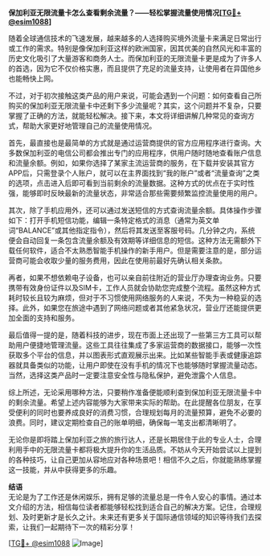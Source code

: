 **保加利亚无限流量卡怎么查看剩余流量？——轻松掌握流量使用情况[[TG💪+ @esim1088](https://t.me/s/esim1088)]**

随着全球通信技术的飞速发展，越来越多的人选择购买境外流量卡来满足日常出行或工作的需求。特别是像保加利亚这样的欧洲国家，因其优美的自然风光和丰富的历史文化吸引了大量游客和商务人士。而保加利亚的无限流量卡更是成为了许多人的首选，因为它不仅价格实惠，而且提供了充足的流量支持，让使用者在异国他乡也能畅快上网。

不过，对于初次接触这类产品的用户来说，可能会遇到一个问题：如何查看自己所购买的保加利亚无限流量卡中还剩下多少流量呢？其实，这个问题并不复杂，只要掌握了正确的方法，就能轻松解决。接下来，本文将详细讲解几种常见的查询方式，帮助大家更好地管理自己的流量使用情况。

首先，最直接也是最简单的方式就是通过运营商提供的官方应用程序进行查询。大多数保加利亚的电信公司都会推出专门的应用程序，供用户随时随地查看账户信息和流量余额。例如，如果你选择了某家主流运营商的服务，在下载并安装其官方APP后，只需登录个人账户，就可以在主界面找到“我的账户”或者“流量查询”之类的选项，点击进入后即可看到当前剩余的流量数据。这种方式的优点在于实时性强，能够即时反映最新的流量状态，非常适合那些需要频繁监控流量使用的用户。

其次，除了手机应用外，还可以通过发送短信的方式查询流量余额。具体操作步骤如下：打开手机短信功能，编辑一条特定格式的消息（通常为英文单词“BALANCE”或其他指定指令），然后将其发送至客服号码。几分钟之内，系统便会自动回复一条包含流量余额及有效期等详细信息的短信。这种方法无需额外下载任何软件，适合不太熟悉智能手机操作的新手用户。但是需要注意的是，部分运营商可能会收取少量的服务费用，因此在使用前最好先确认相关条款。

再者，如果不想依赖电子设备，也可以亲自前往附近的营业厅办理查询业务。只要携带有效身份证件以及SIM卡，工作人员就会协助您完成整个流程。虽然这种方式耗时较长且较为麻烦，但对于不习惯使用网络服务的人来说，不失为一种稳妥的选择。此外，如果您在旅途中遇到了网络问题或者其他紧急状况，营业厅还能提供更加全面的支持和服务。

最后值得一提的是，随着科技的进步，现在市面上还出现了一些第三方工具可以帮助用户便捷地管理流量。这些工具往往集成了多家运营商的数据接口，能够一次性获取多个平台的信息，并以图表形式直观展示出来。比如某些智能手表或健康追踪器就具备类似的功能，让用户即使在没有手机的情况下也能够随时掌握流量动态。当然，选择这类产品时一定要注意安全性与隐私保护，避免泄露个人信息。

综上所述，无论采用哪种方法，只要稍作准备便能顺利查到保加利亚无限流量卡中的剩余流量。希望上述内容能够为大家带来实际的帮助。在此提醒各位朋友，在享受便利的同时也要养成良好的消费习惯，合理规划每月的流量预算，避免不必要的浪费。同时，建议定期检查自己的账单明细，确保每一笔支出都清晰明了。

无论你是即将踏上保加利亚之旅的旅行达人，还是长期居住于此的专业人士，合理利用手中的无限流量卡都将极大提升你的生活品质。不妨从今天开始尝试以上提到的各种技巧，让自己更加从容地应对各种场景吧！相信不久之后，你就能熟练掌握这一技能，并从中获得更多的乐趣。

**结语**  
无论是为了工作还是休闲娱乐，拥有足够的流量总是一件令人安心的事情。通过本文介绍的方法，相信每位读者都能够轻松找到适合自己的解决方案。记住，合理规划、及时更新才是长久之计。未来还有更多关于国际通信领域的知识等待我们去探索，让我们一起期待下一次的精彩分享！

[[TG💪+ @esim1088](https://t.me/s/esim1088) ![Image](https://i.postimg.cc/4NQfJmqS/Snipaste-2025-05-13-00-14-12.png)]